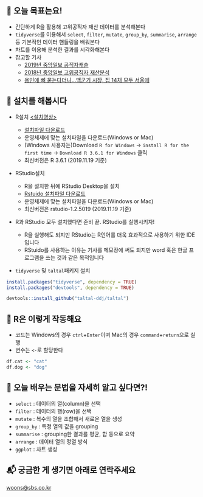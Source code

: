 📌 오늘 목표는요!
---
* 간단하게 R을 활용해 고위공직자 재산 데이터를 분석해본다
* `tidyverse`를 이용해서 `select`, `filter`, `mutate`, `group_by`, `summarise`, `arrange` 등 기본적인 데이터 핸들링을 배워본다
* 차트를 이용해 분석한 결과를 시각화해본다
* 참고할 기사
	* [2019년 중앙일보 공직자캐슬](https://news.joins.com/digitalspecial/350)
	* [2018년 중앙일보 고위공직자 재산분석](https://news.joins.com/DigitalSpecial/280)
	* [용인에 뼈 묻는다더니...백군기 시장, 집 14채 모두 서울에](https://news.joins.com/article/23440988)

📌 설치를 해봅시다
---
* R설치 [<설치영상>](https://youtu.be/iijWlXX2LRk)
	* [설치파일 다운로드](https://cran.seoul.go.kr/)
	* 운영체제에 맞는 설치파일을 다운로드(Windows or Mac)
	* (Windows 사용자는)Download `R for Windows` -> `install R for the first time` -> `Download R 3.6.1 for Windows` 클릭
	* 최신버전은 R 3.6.1 (2019.11.19 기준)

* RStudio설치
	* R을 설치한 뒤에 RStudio Desktop을 설치
	* [Rstuido 설치파일 다운로드](https://rstudio.com/products/rstudio/download/)
	* 운영체제에 맞는 설치파일을 다운로드(Windows or Mac)
	* 최신버전은 rstudio-1.2.5019 (2019.11.19 기준)

* R과 RStudio 모두 설치했다면 준비 끝. RStudio를 실행시키자! 
  * R을 실행해도 되지만 RStudio는 R언어를 더욱 효과적으로 사용하기 위한 IDE입니다
  * RStuido를 사용하는 이유는 기사를 메모장에 써도 되지만 word 혹은 한글 프로그램을 쓰는 것과 같은 목적입니다

* `tidyverse` 및 `taltal`패키지 설치
```r
install.packages("tidyverse", dependency = TRUE)
install.packages("devtools", dependency = TRUE)

devtools::install_github("taltal-ddj/taltal")
```
  
📌 R은 이렇게 작동해요
---
* 코드는 Windows의 경우 `ctrl`+`Enter`이며 Mac의 경우 `command`+`return`으로 실행
* 변수는 `<-`로 할당한다
```r
df.cat <- "cat"
df.dog <- "dog"
```

📌 오늘 배우는 문법을 자세히 알고 싶다면?!
---
* `select` : 데이터의 열(column)을 선택
* `filter` : 데이터의 행(row)을 선택
* `mutate` : 복수의 열을 조합해서 새로운 열을 생성
* `group_by` : 특정 열의 값을 grouping
* `summarise` : grouping한 결과를 평균, 합 등으로 요약
* `arrange` : 데이터 열의 정열 방식
* `ggplot` : 차트 생성

📬 궁금한 게 생기면 아래로 연락주세요
---
woons@sbs.co.kr 
